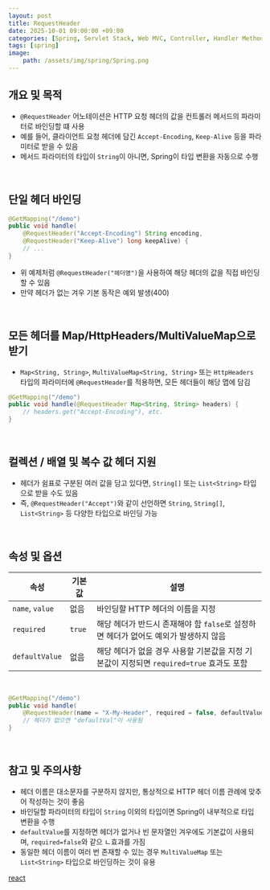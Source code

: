 ```yaml
---
layout: post
title: RequestHeader
date: 2025-10-01 09:00:00 +09:00
categories: [Spring, Servlet Stack, Web MVC, Controller, Handler Method]
tags: [spring]
image:
    path: /assets/img/spring/Spring.png
---
```


## 개요 및 목적

- `@RequestHeader` 어노테이션은 HTTP 요청 헤더의 값을 컨트롤러 메서드의 파라미터로 바인딩할 떄 사용
- 예를 들어, 클라이언트 요청 헤더에 담긴 `Accept-Encoding`, `Keep-Alive` 등을 파라미터로 받을 수 있음
- 메서드 파라미터의 타입이 `String`이 아니면, Spring이 타입 변환을 자동으로 수행

<br>

## 단일 헤더 바인딩


```java
@GetMapping("/demo")
public void handle(
    @RequestHeader("Accept-Encoding") String encoding,
    @RequestHeader("Keep-Alive") long keepAlive) {
    // ...
}
```

- 위 예제처럼 `@RequestHeader("헤더명")`을 사용하여 해당 헤더의 값을 직접 바인딩할 수 있음
- 만약 헤더가 없는 겨우 기본 동작은 예외 발생(400)

<br>

## 모든 헤더를 Map/HttpHeaders/MultiValueMap으로 받기

- `Map<String, String>`, `MultiValueMap<String, String>` 또는 `HttpHeaders` 타입의 파라미터에 `@RequestHeader`를 적용하면, 모든 헤더들이 해당 맵에 담김

```java
@GetMapping("/demo")
public void handle(@RequestHeader Map<String, String> headers) {
    // headers.get("Accept-Encoding"), etc.
}
```

<br>

## 컬렉션 / 배열 및 복수 값 헤더 지원

- 헤더가 쉼표로 구분된 여러 값을 담고 있다면, `String[]` 또는 `List<String>` 타입으로 받을 수도 있음 
- 즉, `@RequestHeader("Accept")`와 같이 선언하면 `String`, `String[]`, `List<String>` 등 다양한 타입으로 바인딩 가능

<br>

## 속성 및 옵션

| 속성 | 기본값 | 설명 |
|-|-|-|
| `name`, `value` | 없음 | 바인딩할 HTTP 헤더의 이름을 지정 |
| `required` | `true` | 해당 헤더가 반드시 존재해야 함 `false`로 설정하면 헤더가 없어도 예외가 발생하지 않음
| `defaultValue` | 없음 | 해당 헤더가 없을 경우 사용할 기본값을 지정 기본값이 지정되면 `required=true` 효과도 포함 |

<br>

```java
@GetMapping("/demo")
public void handle(
    @RequestHeader(name = "X-My-Header", required = false, defaultValue = "defaultVal") String h) {
    // 헤더가 없으면 "defaultVal"이 사용됨
}
```

<br>

## 참고 및 주의사항

- 헤더 이름은 대소문자를 구분하지 않지만, 통상적으로 HTTP 헤더 이름 관례에 맞추어 작성하는 것이 좋음
- 바인딜할 파라미터의 타입이 `String` 이외의 타입이면 Spring이 내부적으로 타입 변환을 수행
- `defaultValue`를 지정하면 헤더가 없거나 빈 문자열인 겨우에도 기본값이 사용되며, `required=false`와 같으 ㄴ효과를 가짐
- 동일한 헤더 이름이 여러 번 존재할 수 있는 경우 `MultiValueMap` 또는 `List<String>` 타입으로 바인딩하는 것이 유용

[react](https://answer0424.github.io/react_playground)